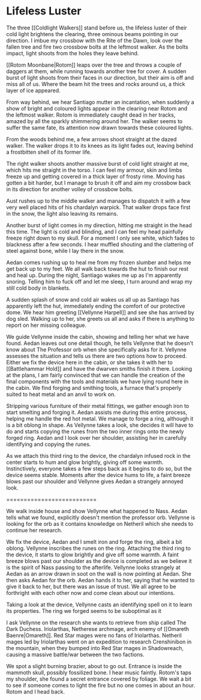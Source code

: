 # Lifeless Luster

The three [[Coldlight Walkers]] stand before us, the lifeless luster of their cold light brightens the clearing, three ominous beams pointing in our direction. I imbue my crossbow with the Rite of the Dawn, look over the fallen tree and fire two crossbow bolts at the leftmost walker. As the bolts impact, light shoots from the holes they leave behind.

[[Rotom Moonbane|Rotom]] leaps over the tree and throws a couple of daggers at them, while running towards another tree for cover. A sudden burst of light shoots from their faces in our direction, but their aim is off and miss all of us. Where the beam hit the trees and rocks around us, a thick layer of ice appeared.

From way behind, we hear Santiago mutter an incantation, when suddenly a show of bright and coloured lights appear in the clearing near Rotom and the leftmost walker. Rotom is immediately caught dead in her tracks, amazed by all the sparkly shimmering around her. The walker seems to suffer the same fate, its attention now drawn towards these coloured lights.

From the woods behind me, a few arrows shoot straight at the dazed walker. The walker drops it to its knees as its light fades out, leaving behind a frostbitten shell of its former life.

The right walker shoots another massive burst of cold light straight at me, which hits me straight in the torso. I can feel my armour, skin and limbs freeze up and getting covered in a thick layer of frosty rime. Moving has gotten a bit harder, but I manage to brush it off and aim my crossbow back in its direction for another volley of crossbow bolts.

Aust rushes up to the middle walker and manages to dispatch it with a few very well placed hits of his chardalyn warpick. That walker drops face first in the snow, the light also leaving its remains.

Another burst of light comes in my direction, hitting me straight in the head this time. The light is cold and blinding, and I can feel my head painfully freeze right down to my skull. For a moment I only see white, which fades to blackness after a few seconds. I hear muffled shouting and the clattering of steel against bone, while I lay there in the snow.

Aedan comes rushing up to heal me from my frozen slumber and helps me get back up to my feet. We all walk back towards the hut to finish our rest and heal up. During the night, Santiago wakes me up as I'm apparently snoring. Telling him to fuck off and let me sleep, I turn around and wrap my still cold body in blankets.

A sudden splash of snow and cold air wakes us all up as Santiago has apparently left the hut, immediately ending the comfort of our protective dome. We hear him greeting [[Vellynne Harpell]] and see she has arrived by dog sled. Walking up to her, she greets us all and asks if there is anything to report on her missing colleague.

We guide Vellynne inside the cabin, showing and telling her what we have found. Aedan leaves out one detail though, he tells Vellynne that he doesn't know about The Professor orb when she specifically asks for it. Vellynne assesses the situation and tells us there are two options how to proceed. Either we fix the device here in the cabin, or she takes it with her to [[Battlehammar Hold]] and have the dwarven smiths finish it there. Looking at the plans, I am fairly convinced that we can handle the creation of the final components with the tools and materials we have lying round here in the cabin. We find forging and smithing tools, a furnace that's properly suited to heat metal and an anvil to work on.

Stripping various furniture of their metal fittings, we gather enough iron to start smelting and forging it. Aedan assists me during this entire process, helping me handle the red hot metal. We manage to forge a ring, although it is a bit oblong in shape. As Vellynne takes a look, she decides it will have to do and starts copying the runes from the two inner rings onto the newly forged ring. Aedan and I look over her shoulder, assisting her in carefully identifying and copying the runes.

As we attach this third ring to the device, the chardalyn infused rock in the center starts to hum and glow brightly, giving off some warmth. Instinctively, everyone takes a few steps back as it begins to do so, but the device seems stable. Moments after the device hums to life, a faint breeze blows past our shoulder and Vellynne gives Aedan a strangely annoyed look.

==========================

We walk inside house and show Vellynne what happened to Nass. Aedan tells what we found, explicitly doesn't mention the professor orb. Vellynne is looking for the orb as it contains knowledge on Netheril which she needs to continue her research.

We fix the device, Aedan and I smelt iron and forge the ring, albeit a bit oblong. Vellynne inscribes the runes on the ring. Attaching the third ring to the device, it starts to glow brightly and give off some warmth. A faint breeze blows past our shoulder as the device is completed as we believe it is the spirit of Nass passing to the afterlife. Vellynne looks strangely at Aedan as an arrow drawn in soot on the wall is now pointing at Aedan. She then asks Aedan for the orb. Aedan hands it to her, saying that he wanted to give it back to her, but there was an issue of trust. We all agree to be forthright with each other now and come clean about our intentions.

Taking a look at the device, Vellynne casts an identifying spell on it to learn its properties. The ring we forged seems to be suboptimal as it

I ask Vellynne on the research she wants to retrieve from ship called The Dark Duchess. Iriolarthas, Netherese archmage, arch enemy of [[Omareth Baenre|Omareth]]. Red Star mages were no fans of Iriolarthas. Netheril mages led by Iriolarthas went on an expedition to research Crenshinibon in the mountain, when they bumped into Red Star mages in Shadowreach, causing a massive battle/war between the two factions.

We spot a slight burning brazier, about to go out. Entrance is inside the mammoth skull, possibly fossilized bone. I hear music faintly. Rotom's taps my shoulder, she found a secret entrance covered by foliage. We wait a bit to see if someone comes to light the fire but no one comes in about an hour. Rotom and I head back.